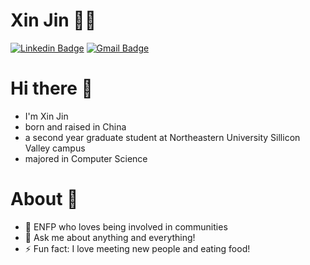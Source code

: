 # Xin Jin 👩‍💻

[![Linkedin Badge](https://img.shields.io/badge/-xinjin-blue?style=flat-square&logo=Linkedin&logoColor=white&link=https://www.linkedin.com/in/xin-jin-4a49ab228/)](https://www.linkedin.com/in/xin-jin-4a49ab228/)
[![Gmail Badge](https://img.shields.io/badge/-xjin0731@gmail.com-c14438?style=flat-square&logo=Gmail&logoColor=white&link=mailto:xjin0731@gmail.com)](mailto:xjin0731@gmail.com)


# Hi there 👋

- I'm Xin Jin
- born and raised in China
- a second year graduate student at Northeastern University Sillicon Valley campus
- majored in Computer Science
  
  
# About 🧐

- 💃 ENFP who loves being involved in communities
- 💬 Ask me about anything and everything!
- ⚡ Fun fact: I love meeting new people and eating food!

